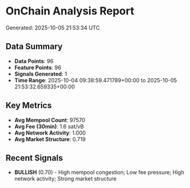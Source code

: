 # OnChain Analysis Report
Generated: 2025-10-05 21:53:34 UTC

## Data Summary
- **Data Points**: 96
- **Feature Points**: 96
- **Signals Generated**: 1
- **Time Range**: 2025-10-04 09:38:59.471789+00:00 to 2025-10-05 21:53:32.659335+00:00

## Key Metrics
- **Avg Mempool Count**: 97570
- **Avg Fee (30min)**: 1.6 sat/vB
- **Avg Network Activity**: 1.000
- **Avg Market Structure**: 0.719

## Recent Signals
- **BULLISH** (0.70) - High mempool congestion; Low fee pressure; High network activity; Strong market structure
